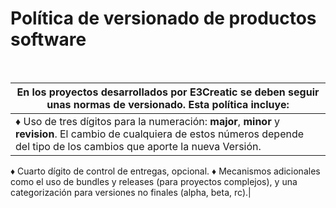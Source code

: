 # Política de versionado de productos software

<br>

|En los proyectos desarrollados por E3Creatic se deben seguir unas normas de versionado. Esta política incluye:       |
|-----------|
| :diamonds: Uso de tres dígitos para la numeración: **major**, **minor** y **revision**. El cambio de cualquiera de estos números depende del tipo de los cambios que aporte la nueva Versión.  
:diamonds: Cuarto dígito de control de entregas, opcional. 
:diamonds: Mecanismos adicionales como el uso de bundles y releases (para proyectos complejos), y una categorización para versiones no finales (alpha, beta, rc).|

